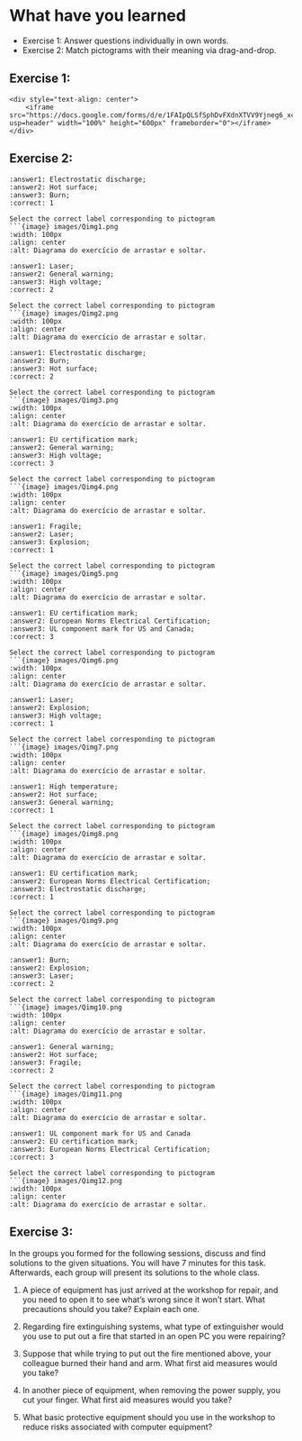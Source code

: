 # What have you learned

- Exercise 1: Answer questions individually in own words.
- Exercise 2: Match pictograms with their meaning via drag-and-drop.


## Exercise 1:

```{raw} html
<div style="text-align: center">
    <iframe src="https://docs.google.com/forms/d/e/1FAIpQLSfSphDvFXdnXTVV9Yjneg6_xcWYPRJ4wxxx3joGZfXwtJ1Oyg/viewform?usp=header" width="100%" height="600px" frameborder="0"></iframe>
</div>
```

## Exercise 2:

<!-- ```{infonote} 
**We need external drag and drop functionality short term!!!**
```

```{image} images/Lesson_1_Ex_2_Task.png
:width: 100%
:align: center
:alt: Diagram of the drag and drop exercise.
``` -->

```{mchoice}
:answer1: Electrostatic discharge;
:answer2: Hot surface;
:answer3: Burn;
:correct: 1

Select the correct label corresponding to pictogram
```{image} images/Qimg1.png
:width: 100px
:align: center
:alt: Diagrama do exercício de arrastar e soltar.
```

```{mchoice}
:answer1: Laser;
:answer2: General warning;
:answer3: High voltage;
:correct: 2

Select the correct label corresponding to pictogram
```{image} images/Qimg2.png
:width: 100px
:align: center
:alt: Diagrama do exercício de arrastar e soltar.
```


```{mchoice}
:answer1: Electrostatic discharge;
:answer2: Burn;
:answer3: Hot surface;
:correct: 2

Select the correct label corresponding to pictogram
```{image} images/Qimg3.png
:width: 100px
:align: center
:alt: Diagrama do exercício de arrastar e soltar.
```

```{mchoice}
:answer1: EU certification mark;
:answer2: General warning;
:answer3: High voltage;
:correct: 3

Select the correct label corresponding to pictogram
```{image} images/Qimg4.png
:width: 100px
:align: center
:alt: Diagrama do exercício de arrastar e soltar.
```

```{mchoice}
:answer1: Fragile;
:answer2: Laser;
:answer3: Explosion;
:correct: 1

Select the correct label corresponding to pictogram
```{image} images/Qimg5.png
:width: 100px
:align: center
:alt: Diagrama do exercício de arrastar e soltar.
```

```{mchoice}
:answer1: EU certification mark;
:answer2: European Norms Electrical Certification;
:answer3: UL component mark for US and Canada;
:correct: 3

Select the correct label corresponding to pictogram
```{image} images/Qimg6.png
:width: 100px
:align: center
:alt: Diagrama do exercício de arrastar e soltar.
```

```{mchoice}
:answer1: Laser;
:answer2: Explosion;
:answer3: High voltage;
:correct: 1

Select the correct label corresponding to pictogram
```{image} images/Qimg7.png
:width: 100px
:align: center
:alt: Diagrama do exercício de arrastar e soltar.
```

```{mchoice}
:answer1: High temperature;
:answer2: Hot surface;
:answer3: General warning;
:correct: 1

Select the correct label corresponding to pictogram
```{image} images/Qimg8.png
:width: 100px
:align: center
:alt: Diagrama do exercício de arrastar e soltar.
```

```{mchoice}
:answer1: EU certification mark;
:answer2: European Norms Electrical Certification;
:answer3: Electrostatic discharge;
:correct: 1

Select the correct label corresponding to pictogram
```{image} images/Qimg9.png
:width: 100px
:align: center
:alt: Diagrama do exercício de arrastar e soltar.
```

```{mchoice}
:answer1: Burn;
:answer2: Explosion;
:answer3: Laser;
:correct: 2

Select the correct label corresponding to pictogram
```{image} images/Qimg10.png
:width: 100px
:align: center
:alt: Diagrama do exercício de arrastar e soltar.
```

```{mchoice}
:answer1: General warning;
:answer2: Hot surface;
:answer3: Fragile;
:correct: 2

Select the correct label corresponding to pictogram
```{image} images/Qimg11.png
:width: 100px
:align: center
:alt: Diagrama do exercício de arrastar e soltar.
```

```{mchoice}
:answer1: UL component mark for US and Canada
:answer2: EU certification mark;
:answer3: European Norms Electrical Certification;
:correct: 3

Select the correct label corresponding to pictogram
```{image} images/Qimg12.png
:width: 100px
:align: center
:alt: Diagrama do exercício de arrastar e soltar.
```
<!-- Labels and final solution list:

1. Electrostatic discharge  
2. High Voltage Electrical hazard  
3. Laser hazard  
4. Explosion hazard  
5. General warning  
6. Fragile hazard  
7. High temperature hazard  
8. Hot surface hazard  
9. Burn hazard  
10. UL component mark for the US and Canada  
11. EU certification mark  
12. European Norms Electrical Certification -->


## Exercise 3: 

In the groups you formed for the following sessions, discuss and find solutions to the given situations. You will have 7 minutes for this task. Afterwards, each group will present its solutions to the whole class.

1. A piece of equipment has just arrived at the workshop for repair, and you need to open it to see what’s wrong since it won’t start. What precautions should you take? Explain each one.

2. Regarding fire extinguishing systems, what type of extinguisher would you use to put out a fire that started in an open PC you were repairing?

3. Suppose that while trying to put out the fire mentioned above, your colleague burned their hand and arm. What first aid measures would you take?

4. In another piece of equipment, when removing the power supply, you cut your finger. What first aid measures would you take?

5. What basic protective equipment should you use in the workshop to reduce risks associated with computer equipment?

